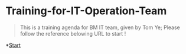 # Training-for-IT-Operation-Team

>This is a training agenda for BM IT team, given by Tom Ye;
>Please follow the reference belowing URL to start !

*[Start](https://github.com/tomriddleatnj/Training-for-IT-Operation-Team/edit/master/README.md "Click me !")
